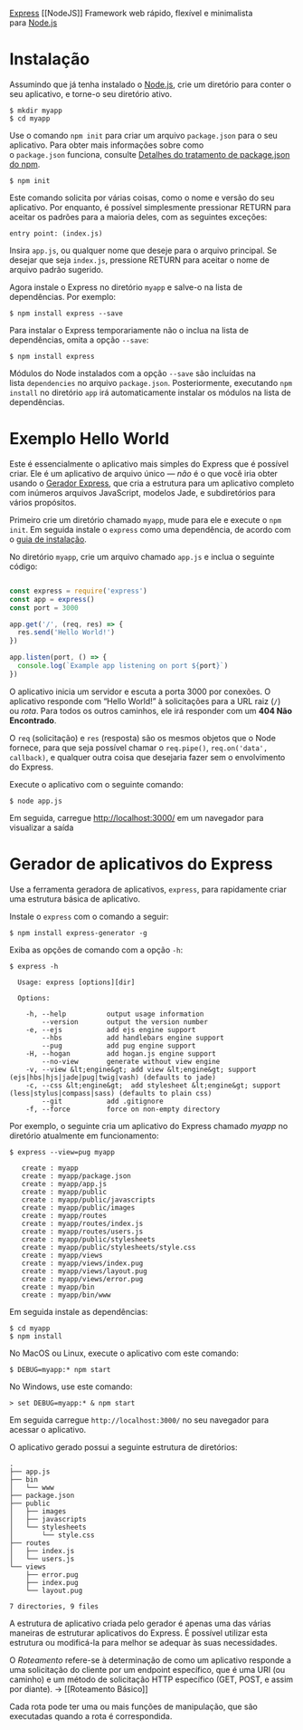 [Express](https://expressjs.com/)
[[NodeJS]]
Framework web rápido, flexível e minimalista para [Node.js](http://nodejs.org/)

# Instalação

Assumindo que já tenha instalado o [Node.js](https://nodejs.org/), crie um diretório para conter o seu aplicativo, e torne-o seu diretório ativo.

```console
$ mkdir myapp
$ cd myapp
```

Use o comando `npm init` para criar um arquivo `package.json` para o seu aplicativo. Para obter mais informações sobre como o `package.json` funciona, consulte [Detalhes do tratamento de package.json do npm](https://docs.npmjs.com/files/package.json).

```console
$ npm init
```

Este comando solicita por várias coisas, como o nome e versão do seu aplicativo. Por enquanto, é possível simplesmente pressionar RETURN para aceitar os padrões para a maioria deles, com as seguintes exceções:

```console
entry point: (index.js)
```

Insira `app.js`, ou qualquer nome que deseje para o arquivo principal. Se desejar que seja `index.js`, pressione RETURN para aceitar o nome de arquivo padrão sugerido.

Agora instale o Express no diretório `myapp` e salve-o na lista de dependências. Por exemplo:

```console
$ npm install express --save
```

Para instalar o Express temporariamente não o inclua na lista de dependências, omita a opção `--save`:

```console
$ npm install express
```

Módulos do Node instalados com a opção `--save` são incluídas na lista `dependencies` no arquivo `package.json`. Posteriormente, executando `npm install` no diretório `app` irá automaticamente instalar os módulos na lista de dependências.

# Exemplo Hello World

Este é essencialmente o aplicativo mais simples do Express que é possível criar. Ele é um aplicativo de arquivo único — _não_ é o que você iria obter usando o [Gerador Express](https://expressjs.com/pt-br/starter/generator.html), que cria a estrutura para um aplicativo completo com inúmeros arquivos JavaScript, modelos Jade, e subdiretórios para vários propósitos.

Primeiro crie um diretório chamado `myapp`, mude para ele e execute o `npm init`. Em seguida instale o `express` como uma dependência, de acordo com o [guia de instalação](https://expressjs.com/pt-br/starter/installing.html).

No diretório `myapp`, crie um arquivo chamado `app.js` e inclua o seguinte código:

```javascript

const express = require('express')
const app = express()
const port = 3000

app.get('/', (req, res) => {
  res.send('Hello World!')
})

app.listen(port, () => {
  console.log(`Example app listening on port ${port}`)
})
```

O aplicativo inicia um servidor e escuta a porta 3000 por conexões. O aplicativo responde com “Hello World!” à solicitações para a URL raiz (`/`) ou _rota_. Para todos os outros caminhos, ele irá responder com um **404 Não Encontrado**.

O `req` (solicitação) e `res` (resposta) são os mesmos objetos que o Node fornece, para que seja possível chamar o `req.pipe()`, `req.on('data', callback)`, e qualquer outra coisa que desejaria fazer sem o envolvimento do Express.

Execute o aplicativo com o seguinte comando:

```console
$ node app.js
```

Em seguida, carregue [http://localhost:3000/](http://localhost:3000/) em um navegador para visualizar a saída

# Gerador de aplicativos do Express

Use a ferramenta geradora de aplicativos, `express`, para rapidamente criar uma estrutura básica de aplicativo.

Instale o `express` com o comando a seguir:

```console
$ npm install express-generator -g
```

Exiba as opções de comando com a opção `-h`:

```console
$ express -h

  Usage: express [options][dir]

  Options:

    -h, --help          output usage information
        --version       output the version number
    -e, --ejs           add ejs engine support
        --hbs           add handlebars engine support
        --pug           add pug engine support
    -H, --hogan         add hogan.js engine support
        --no-view       generate without view engine
    -v, --view &lt;engine&gt; add view &lt;engine&gt; support (ejs|hbs|hjs|jade|pug|twig|vash) (defaults to jade)
    -c, --css &lt;engine&gt;  add stylesheet &lt;engine&gt; support (less|stylus|compass|sass) (defaults to plain css)
        --git           add .gitignore
    -f, --force         force on non-empty directory
```

Por exemplo, o seguinte cria um aplicativo do Express chamado _myapp_ no diretório atualmente em funcionamento:

```console
$ express --view=pug myapp

   create : myapp
   create : myapp/package.json
   create : myapp/app.js
   create : myapp/public
   create : myapp/public/javascripts
   create : myapp/public/images
   create : myapp/routes
   create : myapp/routes/index.js
   create : myapp/routes/users.js
   create : myapp/public/stylesheets
   create : myapp/public/stylesheets/style.css
   create : myapp/views
   create : myapp/views/index.pug
   create : myapp/views/layout.pug
   create : myapp/views/error.pug
   create : myapp/bin
   create : myapp/bin/www
```

Em seguida instale as dependências:

```console
$ cd myapp
$ npm install
```

No MacOS ou Linux, execute o aplicativo com este comando:

```console
$ DEBUG=myapp:* npm start
```

No Windows, use este comando:

```console
> set DEBUG=myapp:* & npm start
```

Em seguida carregue `http://localhost:3000/` no seu navegador para acessar o aplicativo.

O aplicativo gerado possui a seguinte estrutura de diretórios:

```console
.
├── app.js
├── bin
│   └── www
├── package.json
├── public
│   ├── images
│   ├── javascripts
│   └── stylesheets
│       └── style.css
├── routes
│   ├── index.js
│   └── users.js
└── views
    ├── error.pug
    ├── index.pug
    └── layout.pug

7 directories, 9 files
```

A estrutura de aplicativo criada pelo gerador é apenas uma das várias maneiras de estruturar aplicativos do Express. É possível utilizar esta estrutura ou modificá-la para melhor se adequar às suas necessidades.

O _Roteamento_ refere-se à determinação de como um aplicativo responde a uma solicitação do cliente por um endpoint específico, que é uma URI (ou caminho) e um método de solicitação HTTP específico (GET, POST, e assim por diante). -> [[Roteamento Básico]]

Cada rota pode ter uma ou mais funções de manipulação, que são executadas quando a rota é correspondida.